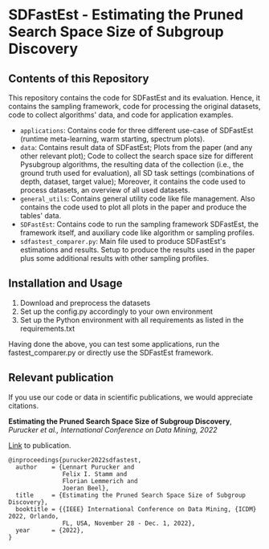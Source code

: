 # SDFastEst - Estimating the Pruned Search Space Size of Subgroup Discovery

## Contents of this Repository

This repository contains the code for SDFastEst and its evaluation. Hence, it contains the sampling framework, code for
processing the original datasets, code to collect algorithms' data, and code for application examples.

* `applications`: Contains code for three different use-case of SDFastEst (runtime meta-learning, warm starting,
  spectrum plots).
* `data`: Contains result data of SDFastEst; Plots from the paper (and any other relevant plot); Code to collect the
  search space size for different Pysubgroup algorithms, the resulting data of the collection (i.e., the ground truth
  used for evaluation), all SD task settings (combinations of depth, dataset, target value); Moreover, it contains the
  code used to process datasets, an overview of all used datasets.
* `general_utils`: Contains general utility code like file management. Also contains the code used to plot all plots in
  the paper and produce the tables' data.
* `SDFastEst`: Contains code to run the sampling framework SDFastEst, the framework itself, and auxiliary code like
  algorithm or sampling profiles.
* `sdfastest_comparer.py`: Main file used to produce SDFastEst's estimations and results. Setup to produce the results
  used in the paper plus some additional results with other sampling profiles.

## Installation and Usage

1. Download and preprocess the datasets
2. Set up the config.py accordingly to your own environment
3. Set up the Python environment with all requirements as listed in the requirements.txt

Having done the above, you can test some applications, run the fastest_comparer.py or directly use the SDFastEst
framework.

## Relevant publication

If you use our code or data in scientific publications, we would appreciate citations.

**Estimating the Pruned Search Space Size of Subgroup Discovery**, _Purucker et al.,_
_International Conference on Data Mining, 2022_

[Link](https://ieeexplore.ieee.org/abstract/document/10027642) to publication.

```
@inproceedings{purucker2022sdfastest,
  author    = {Lennart Purucker and
               Felix I. Stamm and
               Florian Lemmerich and
               Joeran Beel},
  title     = {Estimating the Pruned Search Space Size of Subgroup Discovery},
  booktitle = {{IEEE} International Conference on Data Mining, {ICDM} 2022, Orlando,
               FL, USA, November 28 - Dec. 1, 2022},
  year      = {2022},
}
```
